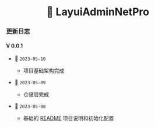 <h1 align="center" >🐌 LayuiAdminNetPro </h1>  



### 更新日志

#### V 0.0.1

+ :tada:  ` 2023-05-10 `

  + 项目基础架构完成
  
+ :tada:  `2023-05-09`

  + 仓储层完成
  
+ :tada:  `2023-05-08`

  + 基础的 [README](./README.md) 项目说明和初始化配置
  
  
  

  
  
